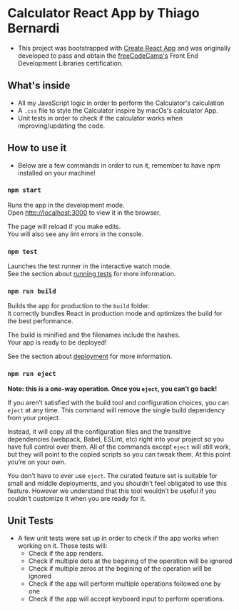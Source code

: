 # Calculator React App by Thiago Bernardi

- This project was bootstrapped with [Create React App](https://github.com/facebook/create-react-app) and was originally developed to pass and obtain the [freeCodeCamp's](https://freecodecamp.org) Front End Development Libraries certification.

## What's inside

- All my JavaScript logic in order to perform the Calculator's calculation
- A `.css` file to style the Calculator inspire by macOs's calculator App.
- Unit tests in order to check if the calculator works when improving/updating the code.

## How to use it

- Below are a few commands in order to run it, remember to have npm installed on your machine!

### `npm start`

Runs the app in the development mode.\
Open [http://localhost:3000](http://localhost:3000) to view it in the browser.

The page will reload if you make edits.\
You will also see any lint errors in the console.

### `npm test`

Launches the test runner in the interactive watch mode.\
See the section about [running tests](https://facebook.github.io/create-react-app/docs/running-tests) for more information.

### `npm run build`

Builds the app for production to the `build` folder.\
It correctly bundles React in production mode and optimizes the build for the best performance.

The build is minified and the filenames include the hashes.\
Your app is ready to be deployed!

See the section about [deployment](https://facebook.github.io/create-react-app/docs/deployment) for more information.

### `npm run eject`

**Note: this is a one-way operation. Once you `eject`, you can’t go back!**

If you aren’t satisfied with the build tool and configuration choices, you can `eject` at any time. This command will remove the single build dependency from your project.

Instead, it will copy all the configuration files and the transitive dependencies (webpack, Babel, ESLint, etc) right into your project so you have full control over them. All of the commands except `eject` will still work, but they will point to the copied scripts so you can tweak them. At this point you’re on your own.

You don’t have to ever use `eject`. The curated feature set is suitable for small and middle deployments, and you shouldn’t feel obligated to use this feature. However we understand that this tool wouldn’t be useful if you couldn’t customize it when you are ready for it.

## Unit Tests

- A few unit tests were set up in order to check if the app works when working on it. These tests will:
  - Check if the app renders.
  - Check if multiple dots at the begining of the operation will be ignored
  - Check if multiple zeros at the begining of the operation will be ignored
  - Check if the app will perform multiple operations followed one by one
  - Check if the app will accept keyboard input to perform operations.
